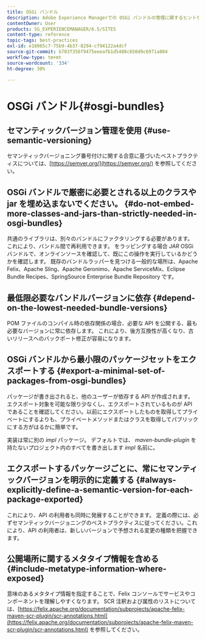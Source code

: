 ```yaml
---
title: OSGi バンドル
description: Adobe Experience Managerでの OSGi バンドルの管理に関するヒントを説明します。
contentOwner: User
products: SG_EXPERIENCEMANAGER/6.5/SITES
content-type: reference
topic-tags: best-practices
exl-id: e18065c7-75b9-4b37-8294-cf94122a4dcf
source-git-commit: b703f356f9475eeeafb1d5408c650d9c6971a804
workflow-type: tm+mt
source-wordcount: '334'
ht-degree: 30%

---
```


# OSGi バンドル{#osgi-bundles}

## セマンティックバージョン管理を使用 {#use-semantic-versioning}

セマンティックバージョニング番号付けに関する合意に基づいたベストプラクティスについては、[https://semver.org/](https://semver.org/) を参照してください。

## OSGi バンドルで厳密に必要とされる以上のクラスや jar を埋め込まないでください。 {#do-not-embed-more-classes-and-jars-than-strictly-needed-in-osgi-bundles}

共通のライブラリは、別々のバンドルにファクタリングする必要があります。 これにより、バンドル間で再利用できます。 をラッピングする場合 *JAR* OSGi バンドルで、オンラインソースを確認して、既にこの操作を実行しているかどうかを確認します。 既存のバンドルラッパーを見つける一般的な場所は、Apache Felix、Apache Sling、Apache Geronimo、Apache ServiceMix、Eclipse Bundle Recipes、SpringSource Enterprise Bundle Repository です。

## 最低限必要なバンドルバージョンに依存 {#depend-on-the-lowest-needed-bundle-versions}

POM ファイルのコンパイル時の依存関係の場合、必要な API を公開する、最も必要なバージョンに常に依存します。 これにより、後方互換性が高くなり、古いリリースへのバックポート修正が容易になります。

## OSGi バンドルから最小限のパッケージセットをエクスポートする {#export-a-minimal-set-of-packages-from-osgi-bundles}

パッケージが書き出されると、他のユーザーが依存する API が作成されます。 エクスポート対象を可能な限り少なくし、エクスポートされているものが API であることを確認してください。以前にエクスポートしたものを取得してプライベートにするよりも、プライベートメソッドまたはクラスを取得してパブリックにする方がはるかに簡単です。

実装は常に別の *impl* パッケージ。 デフォルトでは、 *maven-bundle-plugin* を持たないプロジェクト内のすべてを書き出します *impl* 名前に。

## エクスポートするパッケージごとに、常にセマンティックバージョンを明示的に定義する {#always-explicitly-define-a-semantic-version-for-each-package-exported}

これにより、API の利用者も同時に発展することができます。 定義の際には、必ずセマンティックバージョニングのベストプラクティスに従ってください。これにより、API の利用者は、新しいバージョンで予想される変更の種類を把握できます。

## 公開場所に関するメタタイプ情報を含める {#include-metatype-information-where-exposed}

意味のあるメタタイプ情報を指定することで、Felix コンソールでサービスやコンポーネントを理解しやすくなります。 SCR 注釈および属性のリストについては、[https://felix.apache.org/documentation/subprojects/apache-felix-maven-scr-plugin/scr-annotations.html](https://felix.apache.org/documentation/subprojects/apache-felix-maven-scr-plugin/scr-annotations.html) を参照してください。
